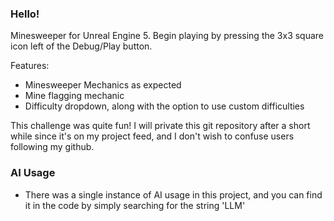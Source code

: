 ### Hello!

Minesweeper for Unreal Engine 5. Begin playing by pressing the 3x3 square icon left of the Debug/Play button.

Features:
- Minesweeper Mechanics as expected
- Mine flagging mechanic
- Difficulty dropdown, along with the option to use custom difficulties

This challenge was quite fun! I will private this git repository after a short while since it's on my project feed, and I don't wish to confuse users following my github.

### AI Usage

- There was a single instance of AI usage in this project, and you can find it in the code by simply searching for the string 'LLM'